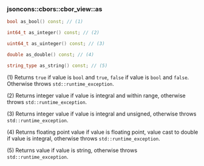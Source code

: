 ### jsoncons::cbors::cbor_view::as

```c++
bool as_bool() const; // (1)

int64_t as_integer() const; // (2)

uint64_t as_uinteger() const; // (3)

double as_double() const; // (4)

string_type as_string() const; // (5)
```

(1) Returns `true` if value is `bool` and `true`, `false` if value is `bool` and `false`.
Otherwise throws `std::runtime_exception`.

(2) Returns integer value if value is integral and within range, otherwise throws `std::runtime_exception`.

(3) Returns integer value if value is integral and unsigned, otherwise throws `std::runtime_exception`.

(4) Returns floating point value if value is floating point, value cast to double if value is integral, otherwise throws `std::runtime_exception`.

(5) Returns value if value is string, otherwise throws `std::runtime_exception`.

